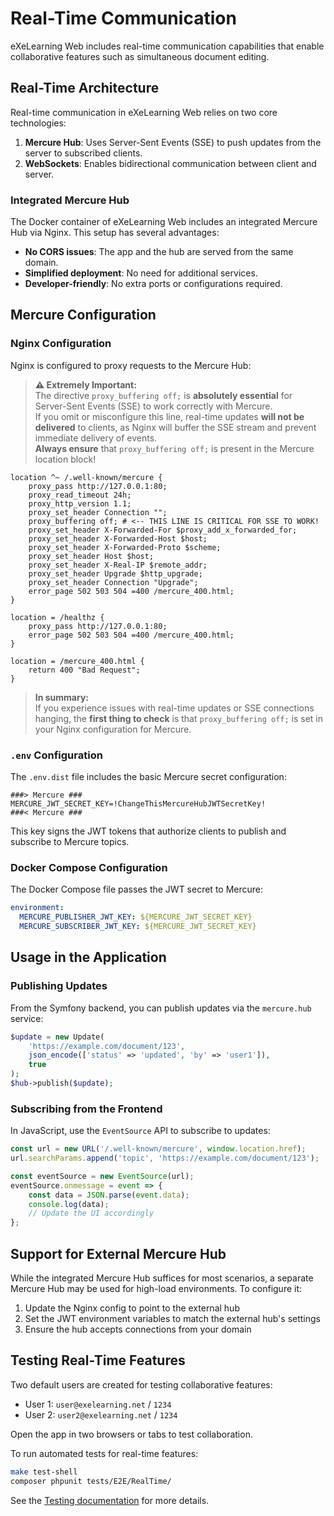 # Real-Time Communication

eXeLearning Web includes real-time communication capabilities that enable collaborative features such as simultaneous document editing.

## Real-Time Architecture

Real-time communication in eXeLearning Web relies on two core technologies:

1. **Mercure Hub**: Uses Server-Sent Events (SSE) to push updates from the server to subscribed clients.
2. **WebSockets**: Enables bidirectional communication between client and server.

### Integrated Mercure Hub

The Docker container of eXeLearning Web includes an integrated Mercure Hub via Nginx. This setup has several advantages:

* **No CORS issues**: The app and the hub are served from the same domain.
* **Simplified deployment**: No need for additional services.
* **Developer-friendly**: No extra ports or configurations required.

## Mercure Configuration

### Nginx Configuration

Nginx is configured to proxy requests to the Mercure Hub:

> **⚠️ Extremely Important:**  
> The directive `proxy_buffering off;` is **absolutely essential** for Server-Sent Events (SSE) to work correctly with Mercure.  
> If you omit or misconfigure this line, real-time updates **will not be delivered** to clients, as Nginx will buffer the SSE stream and prevent immediate delivery of events.  
> **Always ensure** that `proxy_buffering off;` is present in the Mercure location block!

```nginx
location ^~ /.well-known/mercure {
    proxy_pass http://127.0.0.1:80;
    proxy_read_timeout 24h;
    proxy_http_version 1.1;
    proxy_set_header Connection "";
    proxy_buffering off; # <-- THIS LINE IS CRITICAL FOR SSE TO WORK!
    proxy_set_header X-Forwarded-For $proxy_add_x_forwarded_for;
    proxy_set_header X-Forwarded-Host $host;
    proxy_set_header X-Forwarded-Proto $scheme;
    proxy_set_header Host $host;
    proxy_set_header X-Real-IP $remote_addr;
    proxy_set_header Upgrade $http_upgrade;
    proxy_set_header Connection "Upgrade";
    error_page 502 503 504 =400 /mercure_400.html;
}

location = /healthz {
    proxy_pass http://127.0.0.1:80;
    error_page 502 503 504 =400 /mercure_400.html;
}

location = /mercure_400.html {
    return 400 "Bad Request";
}
```

> **In summary:**  
> If you experience issues with real-time updates or SSE connections hanging, the **first thing to check** is that `proxy_buffering off;` is set in your Nginx configuration for Mercure.

### `.env` Configuration

The `.env.dist` file includes the basic Mercure secret configuration:

```env
###> Mercure ###
MERCURE_JWT_SECRET_KEY=!ChangeThisMercureHubJWTSecretKey!
###< Mercure ###
```

This key signs the JWT tokens that authorize clients to publish and subscribe to Mercure topics.

### Docker Compose Configuration

The Docker Compose file passes the JWT secret to Mercure:

```yaml
environment:
  MERCURE_PUBLISHER_JWT_KEY: ${MERCURE_JWT_SECRET_KEY}
  MERCURE_SUBSCRIBER_JWT_KEY: ${MERCURE_JWT_SECRET_KEY}
```

## Usage in the Application

### Publishing Updates

From the Symfony backend, you can publish updates via the `mercure.hub` service:

```php
$update = new Update(
    'https://example.com/document/123',
    json_encode(['status' => 'updated', 'by' => 'user1']),
    true
);
$hub->publish($update);
```

### Subscribing from the Frontend

In JavaScript, use the `EventSource` API to subscribe to updates:

```javascript
const url = new URL('/.well-known/mercure', window.location.href);
url.searchParams.append('topic', 'https://example.com/document/123');

const eventSource = new EventSource(url);
eventSource.onmessage = event => {
    const data = JSON.parse(event.data);
    console.log(data);
    // Update the UI accordingly
};
```

## Support for External Mercure Hub

While the integrated Mercure Hub suffices for most scenarios, a separate Mercure Hub may be used for high-load environments. To configure it:

1. Update the Nginx config to point to the external hub
2. Set the JWT environment variables to match the external hub's settings
3. Ensure the hub accepts connections from your domain

## Testing Real-Time Features

Two default users are created for testing collaborative features:

* User 1: `user@exelearning.net` / `1234`
* User 2: `user2@exelearning.net` / `1234`

Open the app in two browsers or tabs to test collaboration.

To run automated tests for real-time features:

```bash
make test-shell
composer phpunit tests/E2E/RealTime/
```

See the [Testing documentation](07-testing.md) for more details.
